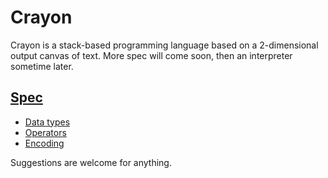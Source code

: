 # Crayon

Crayon is a stack-based programming language based on a 2-dimensional output canvas of text. More spec will come soon, then an interpreter sometime later.

## [Spec](https://ethproductions.github.io/crayon/docs)
- [Data types](https://ethproductions.github.io/crayon/docs/types)
- [Operators](https://ethproductions.github.io/crayon/docs/operators)
- [Encoding](https://ethproductions.github.io/crayon/docs/encoding)

Suggestions are welcome for anything.
